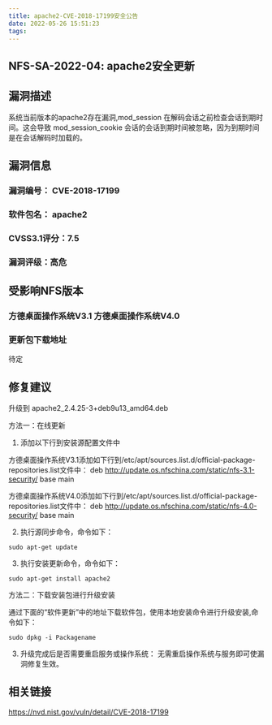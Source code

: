 ```yaml
---
title: apache2-CVE-2018-17199安全公告
date: 2022-05-26 15:51:23
tags:
---
```


## NFS-SA-2022-04: apache2安全更新

## 漏洞描述

系统当前版本的apache2存在漏洞,mod_session 在解码会话之前检查会话到期时间。这会导致 mod_session_cookie 会话的会话到期时间被忽略，因为到期时间是在会话解码时加载的。

## 漏洞信息

###    漏洞编号： CVE-2018-17199

###    软件包名： apache2

###    CVSS3.1评分：7.5

###    漏洞评级：高危

## 受影响NFS版本

###    方德桌面操作系统V3.1   方德桌面操作系统V4.0

### 更新包下载地址

待定

## 修复建议

升级到 apache2_2.4.25-3+deb9u13_amd64.deb

方法一：在线更新

1. 添加以下行到安装源配置文件中

方德桌面操作系统V3.1添加如下行到/etc/apt/sources.list.d/official-package-repositories.list文件中：
deb http://update.os.nfschina.com/static/nfs-3.1-security/ base main

方德桌面操作系统V4.0添加如下行到/etc/apt/sources.list.d/official-package-repositories.list文件中：
deb http://update.os.nfschina.com/static/nfs-4.0-security/ base main



2. 执行源同步命令，命令如下：

```
sudo apt-get update
```

3. 执行安装更新命令，命令如下：

```
sudo apt-get install apache2
```

方法二：下载安装包进行升级安装

通过下面的“软件更新”中的地址下载软件包，使用本地安装命令进行升级安装,命令如下：

```
sudo dpkg -i Packagename
```

3. 升级完成后是否需要重启服务或操作系统：
   无需重启操作系统与服务即可使漏洞修复生效。

## 相关链接

https://nvd.nist.gov/vuln/detail/CVE-2018-17199
